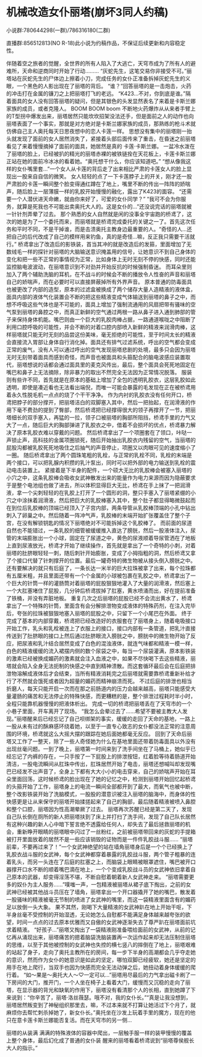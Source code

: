 # 机械改造女仆丽塔(崩坏3同人约稿)

小说群:780644298(一群)/786316180(二群) 

直播群:856512813(NO R-18)此小说为约稿作品，不保证后续更新和内容稳定性。

伴随着空之旅者的觉醒，全世界的所有人陷入了大逃亡，天穹市成为了所有人的避难所，天命和逆商同时开始了行动………
“灰蛇先生，这笔交易你非接受不可。”丽塔站在灰蛇先生的尸体边上擦着小刀，完成任务的女仆正准备拆掉灰蛇先生的义眼，一个黑色的人影出现在了丽塔的背后。
“谁？”回答丽塔的是一击炮击，火药的冲击打在金属的镰刀之上把丽塔打飞的老远。
“K423…不对，你到底是谁。”隔着面具的女人没有回答丽塔的疑问，但是其银色的头发显然表名了来着是卡斯兰娜家族的成员，或者克隆人。
BOOM BOOM boom 不断地火药爆炸从从来者手臂上的T型拐中爆发出来，丽塔居然只能坎坎招架没法还手，但是面前之人的动作也向丽塔表面了一个事实，那就是对方绝对是卡斯兰娜家族的成员，那熟练的枪斗术就仿佛自己主人奥托每天日思夜想中的恋人卡莲一样。
思想没有集中的丽塔刚一抬头就发现了面前的女人居然消失了，紧接着头部后面传来了重击，在昏迷之前丽塔看见了来着慢慢摘掉了面前的面具，她居然是真的 卡莲·卡斯兰娜。
一盆冷水泼在了丽塔的脸上，已经被扒的精光的丽塔赤裸的被铁链拴在天花板上，卡莲卡斯兰娜正站在她的面前冷冰冰的看着她。“奥托想干什么，你应该知道吧。”
“想从像我这样的女仆嘴里套…”一个女人从卡莲的背后走了出来相比严肃的卡莲女人的脸上显现出一股来自自信的微笑。
女人轻轻的点了一下卡莲脖子上的开关，刚才还一股严肃脸的卡莲一瞬间整个脸变得通红蹲在了地上，嘴里不断的传出一阵阵的娇喘声，随后脸上一层薄膜一样的乳胶开始慢慢的融化，露出了K423的面容。
“还需要一个人潜伏进天命嫩，就由你来好了，可爱的女仆同学？”
“我可不会为你服务，就算是死我也不可能出卖奥托大人的。这是女仆的…”还没说完话的丽塔就被一针针剂弄晕了过去。
那个熟悉的女人自然就是闲的没事全宇宙跑的桥鸢了，这次的她是为了一个委托而来，而丽塔就是桥鸢完成委托的关键之一了。首先这次任务和平时不同，不是干掉谁，而是击溃奥托主教身边最重要的人。“奇怪的人…还把自己的后代改成了自己的模样用来钓鱼，真的是奇怪…嘛，反正我只需要干活就行。”
桥鸢拿出了改造后的影铁装，首当其冲的就是改造后的发箍，里面增加了无数绒毛一样的探针对丽塔的大脑输送意识掩盖用的信号，让她意识不到自己身体的变化和把一些不正常的事情视为正常，比如身体上无时无刻不停的快感，同时还能监控脑电波波动，在丽塔意识到不对劲并开始反抗的时候强制昏迷。
而耳朵里则加入了两个辅助洗脑的耳机，在不战斗的时候会不断的播放令人性奋的声音和丽塔自己的娇喘声，而在必要时可以直接屏蔽掉所有外界声音。
原本普通的防毒面具也被更改了内部的造型，原本的过滤盒被换成了两个储存大量人造精液的液体盒，面具内部的液体气化装置会不断的把这些精液变成气体输送到丽塔的鼻子之中，而想不呼吸这些气体也是不可能的，面具上增加了强制流通用的风扇把带有骚味的空气泵到丽塔的鼻腔之中，而真正新鲜的空气通过两根一路从鼻子进入通到肺部的管子来保持身体机能。嘴巴则由一个巨大的乳胶肉棒占据，一路通道喉咙之中阻断了利用口腔呼吸的可能性，并会不断的对着口腔内部喷入新鲜的精液来润滑肉棒，这样丽塔就只能无时无刻的品尝这份美味，毫无拒绝的可能性，至于时间太长的精液会直接流入胃部让身体自行消化掉。面具还有排气过滤系统，呼出的空气都会变成正常的废气，没有人可以通过呼出的空气发现丽塔悲剧的处境，最多只会因为丽塔无时无刻带着面具而感到奇怪，而声音也被面具和头箍配合的脑电波感应装置取代，丽塔想说的话都会通过面具里的麦克风传出，最后，整个面具会死死地固定在嘴巴和鼻子上无法摘除，除非暴力的取出不然完全无法因为正常情况脱落。
服装则有些许不同，首先就是在原本的基础上增加了全包的透明乳胶衣，这层乳胶如此透明，即使是凑近看也无法看出端倪，而唯一可能会暴露的毛发现在正在被桥鸢用着永久性脱毛机一点点的烧了个干干净净。
作为内衬的乳胶衣没有任何开口，桥鸢把脖子的部分撑开，把丽塔洁白的双脚塞入其中，然后一把抬起，在润滑液的作用下毫不费劲的提到了臀部，然后桥鸢把已经撑得很大的领子再撑开了一节，把丽塔细长的双手塞入，再猛的一拉，领子口被丽塔的胸部所阻挡，桥鸢手里的力气又大了一点，随后巨大的胸部弹进了乳胶衣之中，借着不会损坏的优点，桥鸢暴力解决了原本乳胶衣难以穿戴的问题。
然后桥鸢拿出了一个项圈套在了领口，咔哒一声锁止声，高科技的金属项圈锁死，随后开始抽出乳胶衣内残留的空气，当丽塔的屁股沟都被乳胶死死地吸住之后抽气的声音停止，项圈又以肉眼可见的速度缩小了一圈。
随后桥鸢拿出了两个圆珠笔粗的乳栓，与正常的乳栓不同，乳栓的末端是两个接口，可以把乳腺内积攒的乳汁泵出，同时可以把外部的电力输送到乳栓的震动电击装置上。
紧接着是下半身的配件，一个硕大无比的乳胶棒会被塞入丽塔的小穴之中，这条乳胶棒会吸收女武神散发出来的能量作为电力来源而因为隐蔽要求于是整个电池组也做了进去，所以体积显得巨大无比，桥鸢在手上抹了一把润滑液，拿一个尖刺轻轻的在乳胶上打开了一个圆形的洞，整只手塞入了丽塔紧绷的小穴之中涂抹着润滑液，然后把巨大的乳胶棒塞入其中，整个肚子都显得略微鼓起而在到位后乳胶棒的顶端已经顶入了子宫内部，两条导管从乳胶棒顶端的小孔中钻出刺入了卵巢之中。然后随着一阵冲气声，乳胶棒的末端开始扩张覆盖住了整个子宫，在没有解锁钥匙的情况下丽塔绝对不可能拆掉这个乳胶棒了。
而前面的尿道自然也不能错过，一条乳胶的细管被缓缓推入直达了膀胱，然后一股液体注入，尿管的末端膨胀出一个小球，固定在了尿道之中，黄色的尿液顺着导尿管洒在了地板上直到尿液放光，桥鸢才开始了继续操作，首先就是拿出了一个奇特的小刺，对着丽塔的肚脐眼轻轻一刺，随后刺针开始膨胀，变成了小拇指粗的洞，然后桥鸢又拿了个接口代替了针刺撑开的位置。最后一罐奇特的微生物被从接头倒入膀胱之中。
还有要解决的就只有后庭了，一条长达一米半的巨大拉珠被拿了出来，每个拉珠都有五厘米粗，并且里面还带有一个个金属的小球被包裹在乳胶之中，桥鸢拿出了一个巨大的针筒一样的灌肠筒对着丽塔的屁股狠狠地灌入了大量的润滑液，然后塞上一个大肛塞堵住了屁股，几分钟后桥鸢拔掉了肛塞，黄水喷涌而出，好在提前准备了铁桶，并没有弄脏地板。
重复几次之后丽塔的屁股已经不会流出黄水了，桥鸢拿出了一个特殊的针筒，里面含有会分解排泄物变成液体的特殊药剂，在注入完毕后，夸张的拉珠被狠狠地塞入丽塔的屁股之中，只留下一个小尾巴在外面。
终于完成了基本的内部穿戴，桥鸢把已经改造好的衣服套在了丽塔身上，随着电吸接口开始工作，乳头和乳栓被连上了衣服上的接口，接口内部有一条管道，把乳汁直接传送到了肚脐眼的接口上然后通过肚脐眼流入膀胱之中，膀胱中的微生物开始了反应，把尿液和乳汁结合居然变成了白色的混浊液体，就连气味都和精液一模一样，白色的精液缓缓的流入裙摆内侧的数个尿袋之中，每当一个尿袋灌满，原本影铁装的激素已经被换成媚药的激素就会注入血液之中，如果不尽快喝下去这些精液，丽塔就会陷入全身无法扼制的快感之中直到精神溃散。而这套循环最后会在后庭把排泄物溶解成液体后才会结束，当所有精液消耗完之后丽塔就需要靠桥鸢重新补给才行了不然就会饿死或者因为超量的媚药而精神崩溃而死。
不过后庭的排泄也相当折磨人，每天只能开启一次而在那之前肠道内的压力会越来越高，丽塔只能感受大量灌肠的痛苦和无法停止的特殊快感，而更糟糕的是，整个排泄过程耗时半小时，全程只能靠机器慢慢的把液体析出。
完成一切的桥鸢把丽塔丢在了天穹市的一个小巷子里面，开车离开了现场。
“我怎么会晕过去了……希望不要被主教大人发现。”丽塔醒来后已经忘记了自己呗绑架的事实，缓缓的走回了天命的基地，一路上一股从未有过的酥麻感环绕着她，以至于一直专心致志的女仆都没法正常的注意周围的环境，桥鸢就这么大摇大摆的跟踪在她后面她都毫无反应。
回到了天命后丽塔又工作了一整天，除了一些人奇怪她为什么在基地里面还带着防毒面具以外没有出现丝毫问题。一到了晚上，丽塔第一时间来到了洗手间坐在了马桶上，她似乎已经忘记了内裤的存在，一只手按了一下屁股上的排泄按钮，红着脸等待着肠道开始清洁，一股电流瞬间从肛珠中传出，肛珠居然开始了电击，丽塔还想喊叫却发现嘴巴已经发不出声音了，全身上下都有大大小小的电击穿来，自己的娇喘声开始在耳朵里面回荡，这时候桥鸢的脸出现在了她的记忆之中，检测到丽塔开始回忆起桥鸢的头箍开始了工作，丽塔身上的电流一瞬间全部都开到了最大，而氧气也被中断，整个改影铁装开始了洗脑模式，一股股的潜意识被注入丽塔的脑海中，而身体的性快感更是让从来保守的丽塔开始揉搓起来了自己的胸部，最后随着精液被喷入鼻腔和整个口腔，丽塔因为性高潮晕厥了过去。
丽塔再次苏醒已经是第二天了，发现自己队长倒在厕所的新人把丽塔扶到了床上并打扫了洗手间，发现了自己队长居然有这种兴趣的新人心中暗下誓言绝不透露给任何人，却失去了最后拯救丽塔的机会，重新睁开眼睛的丽塔眼中闪过了一丝粉红，之前被丽塔带回来的灰蛇的手提箱被打开里面放着的居然不是一些应该销毁的证物而是一件件乳胶战斗服……
“丽塔前辈，不要再过来了！”一个女武神绝望的站在墙角丽塔身后是一个个已经换上了乳胶衣战斗服的女武神，每个女武神都穿着暴露的乳胶战斗服，两个管子粗暴的连着乳头，而另一头连在了后庭的肛塞之上，而脑袋上眼睛被眼罩遮住，嘴巴被开口器撑开口水不断的顺着嘴巴滴在地上，一个个变成乳胶战斗员的女武神依旧拿着自己原本的武器，却变得淫荡不堪，不断自慰着朝着新人女武神走来。
“丽塔需要更多的奴仆为主人服务……”噗嗤一声，一包精液被丽塔从裙子底下掏出，之前的女武神已经被其他战斗员压在了墙角，丽塔拿出一个开口器撬开了她的嘴巴，散发着一股骚味的精液被毫无节制的喷进了女武神的嘴里，而这一袋精液里面含有的媚药足以放倒一头大象。
果不其然，刚喝下大量精液的女武神趴在地上开始干呕，下半身丝毫不受控制的开始湿透，无论她怎么自慰都不能满足身体越来越夸张的欲望，时间一点点的过去原本优雅而又自傲的女武神逐渐失去了尊严趴在丽塔面前坑求着精液。
“好孩子…”丽塔又掏出了一袋精液刚准备喂给面前的女武神，从前的记忆再从涌现出来，丽塔痛苦的摁着脑袋洗脑装置再一次运作起来却无法压制住丽塔的思维，以至于其他被控制的女武神也失控的横七竖八的摔倒在了地上，丽塔艰难的站起了身子，走向了奥托主教所在的房间，每一步下半身的高潮都会几乎夺走她的意识，然而作为女仆的她意识是如此的坚定，哪怕双脚已经疲软，她还是坚定的用手在地上爬行，当双手也因为快感而完全无法动弹之后，她扭动着身体缓缓的爬行着。
“如～果是～奥托大人～♡一定可以…”丽塔用尽最后的力气拿出磁卡刷了一下房间的大门，推开门，一个人坐在椅子上看着大门，缓慢而又沉稳的走向了丽塔，在显示器的背光和缺氧的作用下，丽塔没有看清那个人的长相，直到她蹲了下来说到：“你辛苦了，丽塔·洛丝薇瑟。哦不对，我的女仆长。”“真是让我没想到，丽塔居然叛变到了神秘组织那里去，嘛，不过本来就不打算让她活过下个月了，就麻烦你去帮忙刺杀掉她了，新女仆长。”奥托坐在沙发上玩着手里的魔方，现在的他只在意卡莲卡斯兰娜能否复活。而在天穹市的另一侧…

丽塔的从装满 满满的特殊液体的容器中爬出，一层触手服一样的装甲慢慢的覆盖上整个身体，最后幻化成了普通的女仆装 醒来的丽塔看着桥鸢说到“丽塔尊侯舰长大人的指示。”

